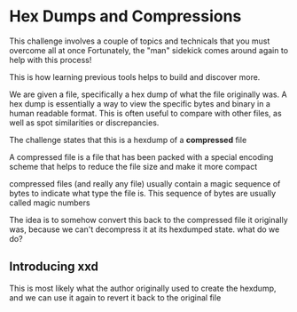 # Hex Dumps and Compressions

This challenge involves a couple of topics and technicals that you must overcome all at once
Fortunately, the "man" sidekick comes around again to help with this process!

This is how learning previous tools helps to build and discover more.

We are given a file, specifically a hex dump of what the file originally was.
A hex dump is essentially a way to view the specific bytes and binary in a human
readable format. This is often useful to compare with other files, as well as spot 
similarities or discrepancies.

The challenge states that this is a hexdump of a **compressed** file

A compressed file is a file that has been packed with a special encoding scheme
that helps to reduce the file size and make it more compact

compressed files (and really any file) usually contain a magic sequence of bytes 
to indicate what type the file is. This sequence of bytes are usually called magic numbers

The idea is to somehow convert this back to the compressed file it originally was, because
we can't decompress it at its hexdumped state. what do we do?

## Introducing xxd

This is most likely what the author originally used to create the hexdump, 
and we can use it again to revert it back to the original file
